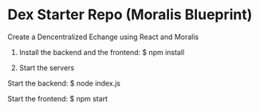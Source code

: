 # Dex Starter Repo (Moralis Blueprint)

Create a Dencentralized Echange using React and Moralis 

1. Install the backend and the frontend: $ npm install

2. Start the servers

Start the backend: $ node index.js 

Start the frontend: $ npm start